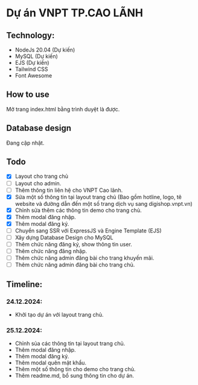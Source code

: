 # Dự án VNPT TP.CAO LÃNH

## Technology:

- NodeJs 20.04 (Dự kiến)
- MySQL (Dự kiến)
- EJS (Dự kiến)
- Tailwind CSS
- Font Awesome

## How to use

Mở trang index.html bằng trình duyệt là được.

## Database design

Đang cập nhật.

## Todo

- [x] Layout cho trang chủ
- [ ] Layout cho admin.
- [ ] Thêm thông tin liên hệ cho VNPT Cao lãnh.
- [x] Sửa một số thông tin tại layout trang chủ (Bao gồm hotline, logo, tê website và đường dẫn đến một số trang dịch vụ sang digishop.vnpt.vn)
- [x] Chỉnh sửa thêm các thông tin demo cho trang chủ.
- [x] Thêm modal đăng nhập.
- [x] Thêm modal đăng ký.
- [ ] Chuyển sang SSR với ExpressJS và Engine Template (EJS)
- [ ] Xây dựng Database Design cho MySQL
- [ ] Thêm chức năng đăng ký, show thông tin user.
- [ ] Thêm chức năng đăng nhập.
- [ ] Thêm chức năng admin đăng bài cho trang khuyến mãi.
- [ ] Thêm chức năng admin đăng bài cho trang chủ.

## Timeline:

### 24.12.2024:

- Khởi tạo dự án với layout trang chủ.

### 25.12.2024:

- Chỉnh sủa các thông tin tại layout trang chủ.
- Thêm modal đăng nhập.
- Thêm modal đăng ký.
- Thêm modal quên mật khẩu.
- Thêm một số thông tin cho demo cho trang chủ.
- Thêm readme.md, bổ sung thông tin cho dự án.
